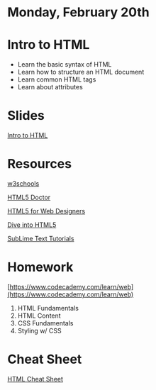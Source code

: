# Monday, February 20th

# Intro to HTML

- Learn the basic syntax of HTML
- Learn how to structure an HTML document
- Learn common HTML tags
- Learn about attributes

# Slides

[Intro to HTML](http://t.sidekickopen65.com/e1t/c/5/f18dQhb0S7lC8dDMPbW2n0x6l2B9nMJW7t5XYg7fK0DCVd7tkH4XyK1jW1q7mhC56dTCzf1M-rhv02?t=https%3A%2F%2Fdocs.google.com%2Fpresentation%2Fd%2F1EGeb4zKiNuZHL10vothQ7mXpGTqYqamkbJpvfzI707o%2Fedit%3Fusp%3Dsharing&amp;si=6314804771946496&amp;pi=b885e1a4-4b48-4ba4-f541-cd64f0489e78)

# Resources

[w3schools](http://t.sidekickopen65.com/e1t/c/5/f18dQhb0S7lC8dDMPbW2n0x6l2B9nMJW7t5XYg7fK0DCVd7tkH4XyK1jW1q7mhC56dTCzf1M-rhv02?t=https%3A%2F%2Fwww.w3schools.com%2F&amp;si=6314804771946496&amp;pi=b885e1a4-4b48-4ba4-f541-cd64f0489e78)

[HTML5 Doctor](http://t.sidekickopen65.com/e1t/c/5/f18dQhb0S7lC8dDMPbW2n0x6l2B9nMJW7t5XYg7fK0DCVd7tkH4XyK1jW1q7mhC56dTCzf1M-rhv02?t=http%3A%2F%2Fhtml5doctor.com%2F&amp;si=6314804771946496&amp;pi=b885e1a4-4b48-4ba4-f541-cd64f0489e78)

[HTML5 for Web Designers](http://t.sidekickopen65.com/e1t/c/5/f18dQhb0S7lC8dDMPbW2n0x6l2B9nMJW7t5XYg7fK0DCVd7tkH4XyK1jW1q7mhC56dTCzf1M-rhv02?t=http%3A%2F%2Fwww.abookapart.com%2Fproducts%2Fhtml5-for-web-designers&amp;si=6314804771946496&amp;pi=b885e1a4-4b48-4ba4-f541-cd64f0489e78)

[Dive into HTML5](http://t.sidekickopen65.com/e1t/c/5/f18dQhb0S7lC8dDMPbW2n0x6l2B9nMJW7t5XYg7fK0DCVd7tkH4XyK1jW1q7mhC56dTCzf1M-rhv02?t=http%3A%2F%2Fdiveintohtml5.info%2F&amp;si=6314804771946496&amp;pi=b885e1a4-4b48-4ba4-f541-cd64f0489e78)

[SubLime Text Tutorials](https://scotch.io/bar-talk/the-complete-visual-guide-to-sublime-text-3-getting-started-and-keyboard-shortcuts)

# Homework

[https://www.codecademy.com/learn/web](https://www.codecademy.com/learn/web)

1. HTML Fundamentals
2. HTML Content
3. CSS Fundamentals
4. Styling w/ CSS


# Cheat Sheet

[HTML Cheat Sheet](https://docs.google.com/document/d/1QxX1zFQd_GEIWaHsqMbeC4qk2_MijQ2-AhGUrjnlm-k/edit?usp=sharing)
